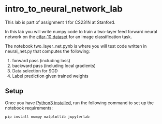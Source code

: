 # intro_to_neural_network_lab

This lab is part of assignment 1 for CS231N at Stanford.

In this lab you will write numpy code to train a two-layer feed forward neural network 
on the [cifar-10 dataset](https://www.cs.toronto.edu/~kriz/cifar.html) for an image classification task.

The notebook two_layer_net.pynb is where you will test code written in neural_net.py that computes the 
following:
1. forward pass (including loss)
2. backward pass (including local gradients)
3. Data selection for SGD
4. Label prediction given trained weights

## Setup

Once you have [Python3 installed](https://www.python.org/downloads/), run the following command to set up the notebook requirements:

`pip install numpy matplotlib jupyterlab`
